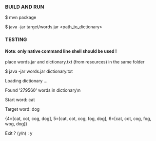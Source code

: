 ### BUILD AND RUN
$ mvn package

$ java -jar target/words.jar <path_to_dictionary>

### TESTING

#### Note: only native command line shell should be used !

place words.jar and dictionary.txt (from resources) in the same folder

$ java -jar words.jar dictionary.txt

Loading dictionary ...

Found '279560' words in dictionary\n

Start word: cat

Target word: dog

{4=[cat, cot, cog, dog], 5=[cat, cot, cog, fog, dog], 6=[cat, cot, cog, fog, wog, dog]}

Exit ? (y/n) : y

